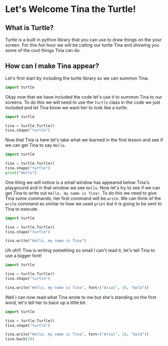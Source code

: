 # Let's Welcome Tina the Turtle!

## What is Turtle?
Turtle is a built in python library that you can use to draw things on the your screen.  For this fun hour we will be calling our turtle Tina and showing you some of the cool things Tina can do.

## How can I make Tina appear?
Let's first start by including the turtle library so we can summon Tina.
```python
import turtle
```
Okay now that we have included the code let's use it to summon Tina to our screens.  To do this we will need to use the `Turtle` class in the code we just included and let Tina know we want her to look like a turtle.
```python
import turtle

tina = turtle.Turtle()
tina.shape("turtle")
```
Now that Tina is here let's take what we learned in the first lesson and see if we can get Tina to say `Hello`.
```python
import turtle

tina = turtle.Turtle()
tina.shape("turtle")
print("Hello")
```
One thing we will notice is a small window has appeared below Tina's playground and in that window we see `Hello`.  Now let's try to see if we can get Tina to write out `Hello, my name is Tina!`.  To do this we need to give Tina some commands, her first command will be `write`.  We can think of the `write` command as similar to how we used `print` but it is going to be sent to Tina to execute.
```python
import turtle

tina = turtle.Turtle()
tina.shape("turtle")

tina.write("Hello, my name is Tina")
```
Uh oh!!! Tina is writing something so small I can't read it, let's tell Tina to use a bigger font!
```python
import turtle

tina = turtle.Turtle()
tina.shape("turtle")

tina.write("Hello, my name is Tina", font=("Arial", 10, "bold"))
```
Well I can now read what Tina wrote to me but she's standing on the first word, let's tell her to back up a little bit.
```python
import turtle

tina = turtle.Turtle()
tina.shape("turtle")

tina.write("Hello, my name is Tina", font=("Arial", 10, "bold"))
tina.back(20)
```
